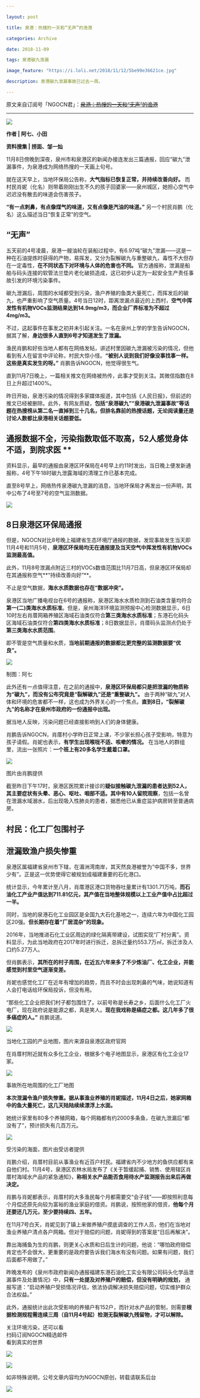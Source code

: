 ```yaml
---

layout: post

title: 泉港：热搜的一天和“无声”的渔港

categories: Archive

date: 2018-11-09

tags: 泉港碳九泄漏

image_feature: "https://i.loli.net/2018/11/12/5be99e36621ce.jpg"

description: 泉港碳九泄漏事故已过去一周。

---
```


原文来自订阅号「NGOCN君」：~~[泉港：热搜的一天和“无声”的渔港](https://mp.weixin.qq.com/s/-7VxGqC8JSCFdOrm_NmClg)~~

---

![](https://i.loli.net/2018/11/12/5be99e08b35c6.jpg)

**作者 | 阿七、小田**

**资料搜集 | 捞面、邹一灿**

11月8日傍晚到深夜，泉州市和泉港区的新闻办接连发出三篇通报，回应“碳九”泄漏事件，为泉港成为网络热搜的一天画上句号。

就在这天早上，当地环保局公告称，**大气指标已恢复正常，并持续改善向好。** 而村民肖妮（化名）则带着刚刚出生不久的孩子回婆家——泉州城区，她担心空气中迟迟没有散去的味道会伤害孩子。

**“有一点刺鼻，有点像煤气的味道，又有点像是汽油的味道。”** 另一个村民肖鹏（化名）这么描述当日“恢复正常”的空气。

## “无声”

五天前的4号凌晨，泉港一艘油轮在装船过程中，有6.97吨“碳九”泄漏——这是一种在石油提炼时获得的产物，易挥发，又分为裂解碳九与重整碳九，毒性不大但存在一定毒性，**在不同状态下对环境与人体的危害也不同。** 官方通报称，泄漏是船舶与码头连接的软管法兰垫片老化破损造成，这已初步认定为一起安全生产责任事故引发的环境污染事件。

碳九泄漏后，周围的水域都受到污染，渔户养殖的鱼类大量死亡，而挥发后的碳九，也严重影响了空气质量。4号当日12时，距离泄漏点最近的上西村，**空气中挥发性有机物VOCs监测结果达到14.9mg/m3，而企业厂界标准为不超过4mg/m3。**

不过，这起事件在事发之初并未引起关注。一名在泉州上学的学生告诉NGOCN，据其了解，**身边很多人直到6号才知道发生了泄漏。**

渔民肖鹏和好些当地人都有在网络发帖，讲述村里因碳九泄漏被污染的情况，但他看到有人在留言中评论称，村民大惊小怪。**“被别人说到我们好像没事找事一样。这些是真实发生的呀。”** 肖鹏告诉NGOCN，他觉得很生气。

直到11月7日晚上，一篇相关推文在网络被热传，此事才受到关注。其微信指数在8日上升超过1400%。

昨日开始，泉港污染的情况得到多家媒体报道，其中包括《人民日报》，但前述的推文已经被删除。此外，有网友质疑，**包括“泉港碳九”“泉港碳九泄漏事故”等话题在热搜榜从第二名一直掉到三十几名，但排名靠前的热搜话题，无论阅读量还是讨论人数都比泉港相关话题要低。**

## 通报数据不全，污染指数取低不取高，52人感觉身体不适，到院求医 **

资料显示，最早的通报由泉港区环保局在4号早上约11时发出，当日晚上便发新通报称，4号下午18时碳九泄露海域的清理工作已基本完成。  

直至8号早上，网络热传泉港碳九泄漏的消息，当地环保局才再发出一份声明，其中公布了4号至7号的空气监测数据。

![](https://i.loli.net/2018/11/12/5be99e0e2cdaa.jpg)

## 8日泉港区环保局通报

但是，NGOCN对比8号晚上福建省生态环境厅通报的数据，发现事故发生当天即11月4号和11月5号，**泉港区环保局均无在通报提及当天空气中挥发性有机物VOCs监测最高值。**

此外，11月8号泄漏点附近三村的VOCs数值范围比11月7日高，但泉港区环保局却在其通报称空气**“持续改善向好”**。

不止是空气数据，**海水水质数据也存在“数据冲突”。**

泉港区当地广播电视台在6号的通报称，泉港区海水水质检测到石油类含量均符合**第一(二)类海水水质标准**。但是，泉州海洋环境监测预报中心检测数据显示，6日10时左右肖厝网箱养殖区海域石油类仅符合**第三类海水水质标准**；东港石化码头区海域石油类仅符合**第四类海水水质标准**；8日数据显示，肖厝码头监测点仍处于**第三类海水水质范围**。

即不管是空气质量和水质，**当地前期通报的数据都比更完整的监测数据要“优良”。**

![](https://i.loli.net/2018/11/12/5be99e1594ae0.jpg)

<figcaption>制图：阿七</figcaption>

此外还有一点值得注意，在之前的通报中，**泉港区环保局都只是把泄漏的物质称为“碳九”，而没有公布究竟是“裂解碳九”还是“重整碳九”。** 由于两种“碳九”对人体和环境的危害都不一样，这也成为外界关心的一个焦点。**直到8日，“裂解碳九”的名称才在泉州市政府的一份通报中出现。**

据当地人反映，污染问题已经直接影响到人们的身体健康。

肖鹏告诉NGOCN，肖厝村小学昨日正常上课，不少家长担心孩子受影响，特意为孩子请假。肖妮也表示，**有学生出现喉咙不适、咳嗽的情况。** 在当地人的群组里，流出一张照片：**一个班上有20多名学生戴着口罩。**

![](https://i.loli.net/2018/11/12/5be99e2256732.jpg)

<figcaption>图片由肖鹏提供</figcaption>

截至昨日下午17时，泉港区医院累计接诊的**疑似接触碳九泄漏的患者达到52人，其主要症状有头晕、恶心、呕吐、咽部不适。其中有10人留院观察**，包括一名曾在泄漏水域溺水，后出现吸入性肺炎的患者，据悉他已从重症监护病房转至普通病房。

## 村民：化工厂包围村子

## 泄漏致渔户损失惨重

泉港区属福建省泉州市下辖，在湄洲湾南岸，其天然良港被誉为“中国不多，世界少有”。正是这一优势使得它被规划成福建重要的石化港口。

统计显示，今年累计至八月，肖厝港区港口货物吞吐量累计有1301.71万吨，**而石油化工产业产值达到711.81亿元，其产值在当地整体规模以上工业产值中占比超过一半。**

同时，当地的泉港石化工业园区是全国九大石化基地之一，连续六年为中国化工园区20强。**但长期存在着“厂居混杂”的现象。**

2016年，当地推进石化工业区周边的绿化隔离带建设，试图实现“厂村分离”。资料显示，为此当地政府在2017年时进行拆迁，总拆迁量约553.7万㎡，拆迁涉及人口约5.27万人。

但肖鹏表示，**其所在的村子周围，在近五六年来多了不少炼油厂、化工企业，并能感觉到村里空气逐渐变差。**

肖妮也感觉化工厂在近年有增加的趋势，而且不时会出现刺鼻的气味，她说知道有人会打电话给环保局投诉，但没有用。

“那些化工企业把我们村子都包围住了。以前号称是长寿之乡，后面什么化工厂火电厂，现在政府说是能源之都，真是笑人。**现在我戏称是癌症之都。这几年多了很多癌症的人。”** 肖鹏说道。

![](https://i.loli.net/2018/11/12/5be99e2b82b39.jpg)

<figcaption>当地化工园的产业地图，图片来源自泉港区政府官网</figcaption>

在肖厝村附近就有众多化工企业，根据多个电子地图显示，泉港区有化工企业17家。

![](https://i.loli.net/2018/11/12/5be99e36621ce.jpg)

<figcaption>事故所在地周围的化工厂地图</figcaption>

**本次泄漏令渔户损失惨重。据从事渔业养殖的肖妮描述，11月4日之后，她家网箱中的鱼大量死亡，这几天陆陆续续漂浮上水面。**

她统计家里有80多个养殖网箱，每个网箱都有约2000多条鱼，在碳九泄漏后“都没有了”，预计损失有几百万元。

![](https://i.loli.net/2018/11/12/5be99e423af66.jpg)

<figcaption>受污染的海面，图片由受访者提供</figcaption>

肖鹏介绍，肖厝村目前从事渔业有近百户村民。福建省内不少地方的鱼供应都有来自他们村。11月4号，泉港区农林水局发布了《关于暂缓起捕、销售、使用辖区肖厝村海域水产品的紧急通知》，**称相关水产品能否食用待水产监测报告出来后再做决定。**

肖鹏与肖妮都表示，肖厝村的大多渔民每个月都需要交“会子钱”——即按照利息每个月偿还原先向较为富裕的渔业家庭的借资。肖鹏说，按照他家的借资，**他每个月还要还几万元，至少要持续四、五年。**

在11月7号白天，肖妮见到了镇上来做养殖户摸底调查的工作人员，他们在当地对渔业养殖户清点各户网箱。但对于赔偿的问题，肖妮得到的答案是“日后再解决”。

靠出海捕鱼为生的肖鹏，则更关心水质和日后生计的问题，他说：“哪怕政府赔偿肯定也不会很大，更重要的是政府要告诉我们海水有没有问题。如果有问题，我们后面都不用做了。”

昨晚发布的《泉州市政府新闻办通报福建东港石油化工实业有限公司码头化学品泄漏事件及处置情况》中，**只有一处提及对养殖户的赔偿，但没有明确的规划，** 通报写道：“启动养殖户受损情况评估，依法协调解决损失赔偿问题，切实维护群众合法权益。”

此外，通报统计出此次受影响的养殖户有152户，而针对水产品的管制，则需要**根据检测规程需连续三周（自11月4号起）检测无裂解碳九残留物，才可以解除。**

<figcaption>
关注环境污染，还可以看<br>
扫码订阅NGOCN精选邮件<br>
看到真实的世界
</figcaption>

![](https://i.loli.net/2018/11/12/5be99e43b13c7.jpg)

![](https://i.loli.net/2018/11/12/5be99e44da983.jpg)

<figcaption>如非特殊说明，公号文章内容均为NGOCN原创，转载请联系后台</figcaption>

[![](https://i.loli.net/2018/11/12/5be99e470792d.jpg)](https://archive.fo/ebsqg/197e1596b44ec8034e38d1d62d5faff48e7a778d)
